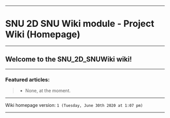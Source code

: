 
***

# SNU 2D SNU Wiki module - Project Wiki (Homepage)

***

## Welcome to the SNU_2D_SNUWiki wiki!

***

### Featured articles:

> * None, at the moment.

***

Wiki homepage version: `1 (Tuesday, June 30th 2020 at 1:07 pm)`

***

